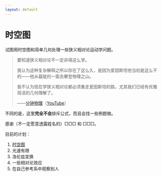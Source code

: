 ```yaml
---
layout: default
---
```


# 时空图

试图用时空图和简单几何处理一些狭义相对论运动学问题。

> 要知道狭义相对论不一定非得这么学。
>
> 我认为这种复杂解释之所以存在了这么久，是因为爱因斯坦他当初是这么干的——他从最陡的一面去攀登物理之山。
>
> 我不认为现在学狭义相对论都必须重走爱因斯坦的路，尤其我们已经有优雅简洁的几何理解了。
>
> <footer>——<a href='https://www.bilibili.com/video/BV1wW411X7hL'>分钟物理</a>（<a href='https://www.youtube.com/watch?v=1rLWVZVWfdY&list=PLoaVOjvkzQtyjhV55wZcdicAz5KexgKvm'>YouTube</a>）</footer>

<aside class='remark'><p>不同的是，这里<strong>完全不会</strong>排斥公式，而且会找一些例题做。</p></aside>

感谢（不一定愿意透露姓名的）□□□ 和 □□□。

目前的计划：

1. [时空图](./1_diagram)
2. 光速有限
3. 洛伦兹变换
4. 一些相对论效应
5. 在自己参考系中观察别人
